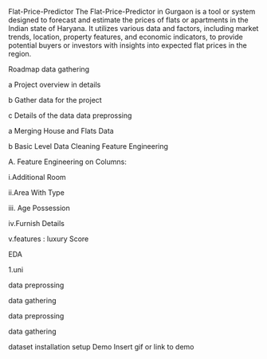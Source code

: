 Flat-Price-Predictor
The Flat-Price-Predictor in Gurgaon is a tool or system designed to forecast and estimate the prices of flats or apartments in the Indian state of Haryana. It utilizes various data and factors, including market trends, location, property features, and economic indicators, to provide potential buyers or investors with insights into expected flat prices in the region.

Roadmap
data gathering

  a Project overview in details

  b Gather data for the project

  c Details of the data
data preprossing

  a Merging House and Flats Data

  b Basic Level Data Cleaning
Feature Engineering

A. Feature Engineering on Columns:

  i.Additional Room

  ii.Area With Type

  iii. Age Possession

  iv.Furnish Details

  v.features : luxury Score

  
EDA

1.uni

data preprossing

data gathering

data preprossing

data gathering

dataset
installation
setup
Demo
Insert gif or link to demo
